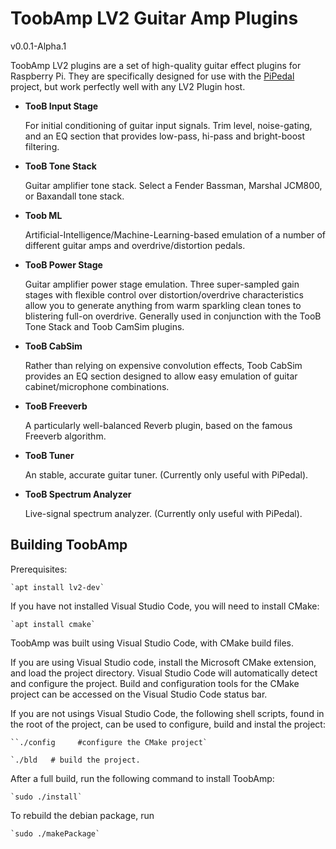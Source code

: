 # ToobAmp LV2 Guitar Amp Plugins

v0.0.1-Alpha.1

ToobAmp LV2 plugins are a set of high-quality guitar effect plugins for Raspberry Pi. They are specifically designed for use with the [PiPedal](https://github.com/rerdavies/pipedal) project, but work perfectly well with any LV2 Plugin host.

*   **TooB Input Stage**

    For initial conditioning of guitar input signals. Trim level, noise-gating, and an EQ section that 
    provides low-pass, hi-pass and bright-boost filtering.

*   **TooB Tone Stack**

    Guitar amplifier tone stack. Select a Fender Bassman, Marshal JCM800, or Baxandall tone stack.

*   **Toob ML**

    Artificial-Intelligence/Machine-Learning-based emulation of a number of different guitar amps and overdrive/distortion
    pedals. 

*   **TooB Power Stage**

    Guitar amplifier power stage emulation. Three super-sampled gain stages with flexible control over
    distortion/overdrive characteristics allow you to generate anything from warm sparkling clean tones
    to blistering full-on overdrive. Generally used in conjunction with the TooB Tone Stack and Toob CamSim 
    plugins.

*   **TooB CabSim**

    Rather than relying on expensive convolution effects, Toob CabSim provides an EQ section designed to 
    allow easy emulation of guitar cabinet/microphone combinations. 

*   **TooB Freeverb**

    A particularly well-balanced Reverb plugin, based on the famous Freeverb algorithm.

*   **TooB Tuner**

    An stable, accurate guitar tuner. (Currently only useful with PiPedal).

*   **TooB Spectrum Analyzer**

    Live-signal spectrum analyzer. (Currently only useful with PiPedal).

## Building ToobAmp

Prerequisites:

	`apt install lv2-dev`
	
If you have not installed Visual Studio Code, you will need to install CMake:

	`apt install cmake`

ToobAmp was built using Visual Studio Code, with CMake build files.

If you are using Visual Studio code, install the Microsoft CMake extension, and load the project directory. Visual Studio Code
will automatically detect and configure the project. Build and configuration tools for the CMake project can be accessed on the Visual Studio Code status bar.

If you are not usings Visual Studio Code, the following shell scripts, found in the root of the project, can be used to configure, build and instal the project:

    ``./config     #configure the CMake project`
   
    `./bld   # build the project.
    
After a full build, run the following command to install ToobAmp:

	`sudo ./install`
	
To rebuild the debian package, run

    `sudo ./makePackage`


